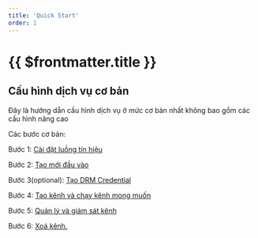 ```yaml
---
title: 'Quick Start'
order: 1
---
```


# {{ $frontmatter.title }}


<!-- ## Connect to the Controller

1. Mở trình duyệt web.

2. Nhập đường dẫn truy cập, và nhấn **Enter**.

    

    Ví dụ: Http: **http://[IP-Address]:80/portal**

    **Kết quả**: Trang **đăng nhập** hiện ra, người dùng nhập thông tin đăng nhập vào hệ thống

![login](../images/um-login/main.png){ width=400px }


Sau đó, hệ thống sẽ xử lý thao tác đăng nhập.

- Nếu thành công, điều hướng người dùng về trang **Quản trị** hoặc trang người dùng đã truy cập trước khi bị điều hướng sang trang Đăng nhập.

- Nếu thất bại, hệ thống sẽ hiển thị thông báo lỗi và giữ nguyên giao diện hiện tại của người dùng.


## Thay đổi mật khẩu

Cho phép thực hiện thao tác đổi mật khẩu tài khoản người dùng.

Giao diện form thay đổi mật khẩu

![Change Password](../images/um-change-pwd/main.png)

Thực hiện đổi mật khẩu theo các bước:

1. Nhập giá trị mật khẩu mới vào ô `Password`.
2. Nhập lại giá trị mật khẩu mới một lần nữa vào ô `Re-password` để đảm bảo người dùng không nhập sai mật khẩu mới.

---==crwdHRulesLBB_2_BBsuleRHdwrc==

::: tip NOTE

Giá trị mật khẩu mới chỉ **hợp lệ** khi thỏa mãn **toàn bộ** những tiêu chí sau:

- Mật khẩu mới phải có độ dài tối thiểu 8 ký tự, chứa các chữ cái a-z, A-Z, chữ số 0-9 và ký tự đặc biệt.
- Giá trị mật khẩu trong hai trường `Password` và `Repassword` phải trùng khớp nhau.

Nếu chỉ một trong các tiêu chí trên không hợp lệ thì sẽ hiển thị thông báo lỗi.

![Message Change Password](../images/um-change-pwd/validation-msg.jpg){ width=400px }

:::  

---==crwdHRulesLBB_2_BBsuleRHdwrc==

Người dùng xác nhận việc thay đổi mật khẩu mới bằng cách nhấn nút `Submit`.

![Submit Button](../images/um-change-pwd/submit-btn.png){ width=300px }

Sau đó, hệ thống sẽ hiện thị thông báo đổi mật khẩu thành công hay thất bại.

- Nếu thành công, hệ thống hiển thị thông báo thành công và điều hướng người dùng về trang **Đăng nhập**.

  ![Success Message](../images/um-change-pwd/success-msg.jpg)

- Nếu thất bại, hệ thống sẽ hiển thị thông báo lỗi và giữ nguyên giao diện hiện tại của người dùng.

  ![Error Message](../images/um-change-pwd/error-msg.jpg) -->


## Cấu hình dịch vụ cơ bản

Đây là hướng dẫn cấu hình dịch vụ ở mức cơ bản nhất không bao gồm các cấu hình nâng cao

Các bước cơ bản:

Bước 1: [Cài đặt luồng tín hiệu](./b-step1.md)

Bước 2: [Tạo mới đầu vào](./c-step2.md)

Bước 3(optional): [Tạo DRM Credential](./d-step3-drm.md)

Bước 4:  [Tạo kênh và chạy kênh mong muốn](./e-step4.md)

Bước 5:  [Quản lý và giám sát kênh](./f-step5.md)

Bước 6:  [Xoá kênh.](./g-step6.md)